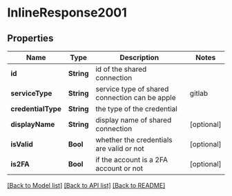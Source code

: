 # InlineResponse2001

## Properties
Name | Type | Description | Notes
------------ | ------------- | ------------- | -------------
**id** | **String** | id of the shared connection | 
**serviceType** | **String** | service type of shared connection can be apple|gitlab|googleplay|jira | 
**credentialType** | **String** | the type of the credential | 
**displayName** | **String** | display name of shared connection | [optional] 
**isValid** | **Bool** | whether the credentials are valid or not | [optional] 
**is2FA** | **Bool** | if the account is a 2FA account or not | [optional] 

[[Back to Model list]](../README.md#documentation-for-models) [[Back to API list]](../README.md#documentation-for-api-endpoints) [[Back to README]](../README.md)


